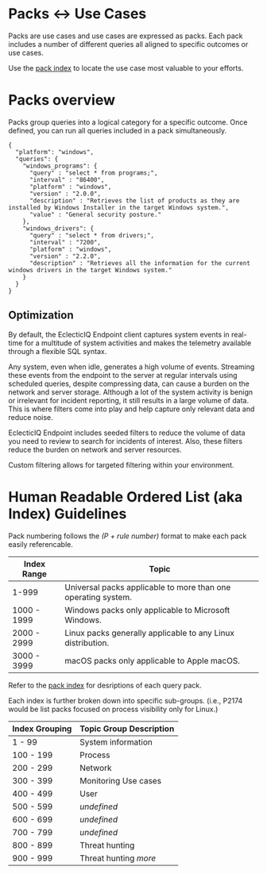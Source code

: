 # Packs <-> Use Cases
Packs are use cases and use cases are expressed as packs. Each pack includes a number of different queries all aligned to specific outcomes or use cases. 

Use the [pack index](pack_index.md) to locate the use case most valuable to your efforts.

# Packs overview
Packs group queries into a logical category for a specific outcome. Once defined, you can run all queries included in a pack simultaneously.

```
{
  "platform": "windows", 
  "queries": {
    "windows_programs": {
      "query" : "select * from programs;",
      "interval" : "86400",
      "platform" : "windows",
      "version" : "2.0.0",
      "description" : "Retrieves the list of products as they are installed by Windows Installer in the target Windows system.",
      "value" : "General security posture."
    },
    "windows_drivers": {
      "query" : "select * from drivers;",
      "interval" : "7200",
      "platform" : "windows",
      "version" : "2.2.0",
      "description" : "Retrieves all the information for the current windows drivers in the target Windows system."
    }
  }
}
```

## Optimization
By default, the EclecticIQ Endpoint client captures system events in real-time for a multitude of system activities and makes the telemetry available through a flexible SQL syntax.

Any system, even when idle, generates a high volume of events. Streaming these events from the endpoint to the server at regular intervals using scheduled queries, despite compressing data, can cause a burden on the network and server storage. Although a lot of the system activity is benign or irrelevant for incident reporting, it still results in a large volume of data. This is where filters come into play and help capture only relevant data and reduce noise.

EclecticIQ Endpoint includes seeded filters to reduce the volume of data you need to review to search for incidents of interest. Also, these filters reduce the burden on network and server resources.

Custom filtering allows for targeted filtering within your environment.

# Human Readable Ordered List (aka Index) Guidelines
Pack numbering follows the *(P + rule number)* format to make each pack easily referencable.

| Index Range | Topic |
| ----------- | ----- |
| 1-999 | Universal packs applicable to more than one operating system. |
| 1000 - 1999 | Windows packs only applicable to Microsoft Windows. |
| 2000 - 2999 | Linux packs generally applicable to any Linux distribution. |
| 3000 - 3999 | macOS packs only applicable to Apple macOS. |

Refer to the [pack index](pack_index.md) for desriptions of each query pack.

Each index is further broken down into specific sub-groups.
(i.e., P2174 would be list packs focused on process visibility only for Linux.)

| Index Grouping | Topic Group Description |
| -------------- | ----------------------- |
| 1 - 99 | System information |
| 100 - 199 | Process |
| 200 - 299 | Network |
| 300 - 399 | Monitoring Use cases |
| 400 - 499 | User |
| 500 - 599 | *undefined* |
| 600 - 699 | *undefined* |
| 700 - 799 | *undefined* |
| 800 - 899 | Threat hunting |
| 900 - 999 | Threat hunting *more* |